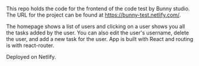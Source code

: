 This repo holds the code for the frontend of the code test by Bunny studio.
The URL for the project can be found at https://bunny-test.netlify.com/.

The homepage shows a list of users and clicking on a user shows you all the tasks added by the user. You can also edit the user's username, delete the user, and add a new task for the user.
App is built with React and routing is with react-router.

Deployed on Netlify.
